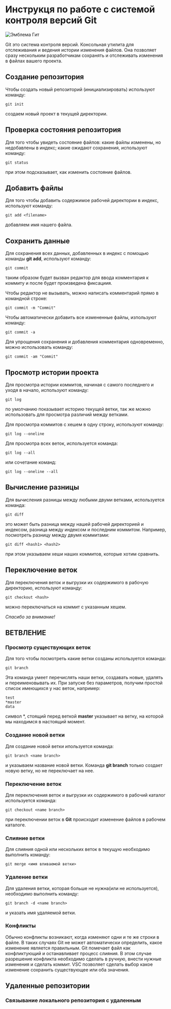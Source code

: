 # **Инструкця по работе с системой контроля версий Git**

![Эмблема Гит](Gitlogo.jpg)

Git это система контроля версий. Консольная утилита для отслеживания и ведения истории изменения файлов. Она позволяет сразу нескольким разработчикам сохранять и отслеживать изменения в файлах вашего проекта. 

## Создание репозитория

Чтобы создать новый репозиторий (инициализировать) используют команду:

    git init
    
создаем новый проект в текущей директории.

## Проверка состояния репозитория

Для того чтобы увидеть состояние файлов: какие файлы изменены, но недобавлены в индекс; какие ожидают сохранения, используют команду:

    git status

при этом подсказывает, как изменить состояние файлов.

## Добавить файлы

Для того чтобы добавить содержимое рабочей директории в индекс, используют команду:

    git add <filename>

добавляем имя нашего файла.

## Сохранить данные

Для сохранения всех данных, добавленных в индекс с помощью команды **git add**, используют команду:

    git commit

таким образом будет вызван редактор для ввода комментария к коммиту и после будет произведена фиксациия.

Чтобы редактор не вызывать, можно написать комментарий прямо в командной строке:

    git commit -m "Commit"

Чтобы автоматически добавить все измененные файлы, изпользуют команду:

    git commit -a

Для упрощения сохранения и добавления комментария одновременно, можно использовать команду:

    git commit -am "Commit"

## Просмотр истории проекта

Для просмотра истории коммитов, начиная с самого последнего и уходя в начало, используют команду:

    git log

по умолчанию показывает историю текущей ветки, так же можно использовать для просмотра различий между ветками.

Для просмотра коммитов с хешем в одну строку, используют команду:

    git log --oneline

Для просмотра всех веток, используется команда:

    git log --all

или сочетание команд:

    git log --oneline --all

## Вычисление разницы

Для вычисления разницы между любыми двуми ветками, используется команда:

    git diff

это может быть разница между нашей рабочей директорией и  индексом, разница между индексом и последним коммитом.
Например, посмотреть разницу между двумя коммитами:

    git diff <hash1> <hash2>

при этом указываем хеши наших коммитов, которые хотим сравнить.

## Переключение веток

Для переключения веток и выгрузки их содержимого в рабочую директорию, используют команду:

    git checkout <hash>

можно переключаться на коммит с указанным хешем.

*Спасибо за внимание!*

## ВЕТВЛЕНИЕ

### Просмотр существующих веток

Для того чтобы посмотреть какие ветки созданы используется команда:

    git branch

Эта команда умеет перечислять наши ветки, создавать новые, удалять и переименовывать их.
При запуске без параметров, получим простой список имеющихся у нас веток, например:

    test
    *master
    data

 символ *, стоящий перед веткой **master** указывает на ветку, на которой мы находимся в настоящий момент.

 ### Создание новой ветки

 Для создание новой ветки ипользуется команда:

    git branch <name branch>

и указываем название новой ветки.
Команда **git branch**  только создает новую ветку, но не переключает на нее.

### Переключение веток

Для переключения веток и выгрузки их содержимого в рабочий каталог используется команда:

    git checkout <name branch>

при переключении веток в **Git** происходит изменение файлов в рабочем каталоге.

### Слияние ветки

Для слияния одной или нескольких веток в текущую необходимо выполнить команду:

    git merge <имя вливаемой ветки>

### Удаление ветки

Для удаления ветки, которая больше не нужна(или не используется), необходимо выполнить команду:

    git branch -d <name branch>

и указать имя удаляемой ветки.

### Конфликты

Обычно конфликты возникают, когда изменяют одни и те же строки в файле. В таких случаях Git не может автоматически определить, какое изменение является правильным. Git помечает файл как конфликтующий и останавливает процесс слияния. В этом случае разрешение конфликта необходимо сделать в ручную, внести нужные изменения и сделать коммит. VSC позволяет сделать выбор какое изменение сохранить существующее или оба значения.

## Удаленные репозитории

### Связывание локального репозитория с удаленным



